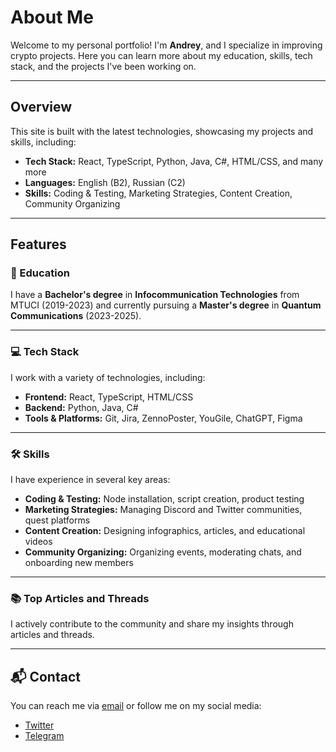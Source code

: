 # About Me

Welcome to my personal portfolio! I'm **Andrey**, and I specialize in improving crypto projects. Here you can learn more about my education, skills, tech stack, and the projects I've been working on.

---

## Overview

This site is built with the latest technologies, showcasing my projects and skills, including:

- **Tech Stack:** React, TypeScript, Python, Java, C#, HTML/CSS, and many more
- **Languages:** English (B2), Russian (C2)
- **Skills:** Coding & Testing, Marketing Strategies, Content Creation, Community Organizing

---

## Features

### 🏫 Education

I have a **Bachelor's degree** in **Infocommunication Technologies** from MTUCI (2019-2023) and currently pursuing a **Master's degree** in **Quantum Communications** (2023-2025).

---

### 💻 Tech Stack

I work with a variety of technologies, including:

- **Frontend:** React, TypeScript, HTML/CSS
- **Backend:** Python, Java, C#
- **Tools & Platforms:** Git, Jira, ZennoPoster, YouGile, ChatGPT, Figma

---

### 🛠️ Skills

I have experience in several key areas:

- **Coding & Testing:** Node installation, script creation, product testing
- **Marketing Strategies:** Managing Discord and Twitter communities, quest platforms
- **Content Creation:** Designing infographics, articles, and educational videos
- **Community Organizing:** Organizing events, moderating chats, and onboarding new members

---

### 📚 Top Articles and Threads

I actively contribute to the community and share my insights through articles and threads.

---

## 📬 Contact

You can reach me via [email](mailto:manofthemoonwork@gmail.com) or follow me on my social media:

- [Twitter](https://x.com/manoofthemooon)  
- [Telegram](https://t.me/manofthemoon)
